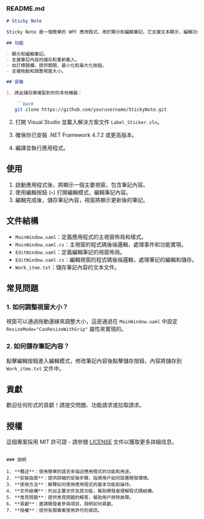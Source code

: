 ### README.md

```markdown
# Sticky Note

Sticky Note 是一個簡單的 WPF 應用程式，用於顯示和編輯筆記。它支援文本顯示、編輯功能，並提供一個簡單的自訂標題欄。

## 功能

- 顯示和編輯筆記。
- 支援筆記內容的儲存和重新載入。
- 自訂標題欄，提供關閉、最小化和最大化按鈕。
- 支援拖動和調整視窗大小。

## 安裝

1. 將此儲存庫複製到你的本地機器：

   ```bash
   git clone https://github.com/yourusername/StickyNote.git
   ```

2. 打開 Visual Studio 並載入解決方案文件 `Label_Sticker.sln`。

3. 確保你已安裝 .NET Framework 4.7.2 或更高版本。

4. 編譯並執行應用程式。

## 使用

1. 啟動應用程式後，將顯示一個主要視窗，包含筆記內容。
2. 使用編輯按鈕 (`✎`) 打開編輯模式，編輯筆記內容。
3. 編輯完成後，儲存筆記內容，視窗將顯示更新後的筆記。

## 文件結構

- `MainWindow.xaml`：定義應用程式的主視窗佈局和樣式。
- `MainWindow.xaml.cs`：主視窗的程式碼後端邏輯，處理事件和功能實現。
- `EditWindow.xaml`：定義編輯筆記的視窗佈局。
- `EditWindow.xaml.cs`：編輯視窗的程式碼後端邏輯，處理筆記的編輯和儲存。
- `Work_itme.txt`：儲存筆記內容的文本文件。

## 常見問題

### 1. 如何調整視窗大小？

視窗可以通過拖動邊緣來調整大小，這是通過在 `MainWindow.xaml` 中設定 `ResizeMode="CanResizeWithGrip"` 屬性來實現的。

### 2. 如何儲存筆記內容？

點擊編輯按鈕進入編輯模式，修改筆記內容後點擊儲存按鈕，內容將儲存到 `Work_itme.txt` 文件中。

## 貢獻

歡迎任何形式的貢獻！請提交問題、功能請求或拉取請求。

## 授權

這個專案採用 MIT 許可證 - 請參閱 [LICENSE](LICENSE) 文件以獲取更多詳細信息。
```

### 說明

1. **概述**：使用簡單的語言來描述應用程式的功能和用途。
2. **安裝指南**：提供詳細的安裝步驟，指導用戶如何設置開發環境。
3. **使用方法**：解釋如何使用應用程式的基本功能和操作。
4. **文件結構**：列出主要文件及其功能，幫助開發者理解程式碼結構。
5. **常見問題**：提供常見問題的解答，幫助用戶排除故障。
6. **貢獻**：邀請開發者參與項目，說明如何貢獻。
7. **授權**：提供有關專案使用許可的資訊。

